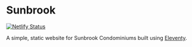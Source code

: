 # Sunbrook

[![Netlify Status](https://api.netlify.com/api/v1/badges/8ea2d1b3-3f73-4249-af8c-53e8445dc05b/deploy-status)](https://app.netlify.com/sites/sunbrook/deploys)

A simple, static website for Sunbrook Condominiums built using [Eleventy](https://www.11ty.dev/).
